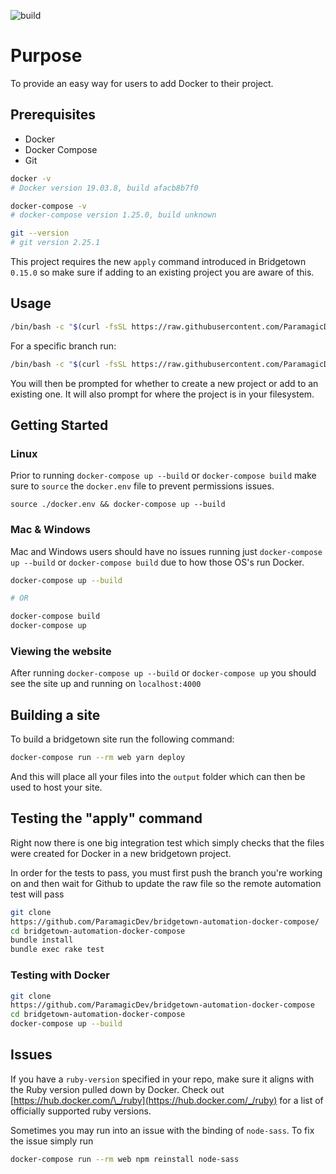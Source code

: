 ![build](https://github.com/ParamagicDev/bridgetown-automation-docker-compose/workflows/test/badge.svg)

# Purpose

To provide an easy way for users to add Docker to their project.

## Prerequisites

- Docker
- Docker Compose
- Git

```bash
docker -v
# Docker version 19.03.8, build afacb8b7f0

docker-compose -v
# docker-compose version 1.25.0, build unknown

git --version
# git version 2.25.1
```

This project requires the new `apply` command introduced in Bridgetown
`0.15.0` so make sure if adding to an existing project you are aware of
this.

## Usage

```bash
/bin/bash -c "$(curl -fsSL https://raw.githubusercontent.com/ParamagicDev/bridgetown-automation-docker-compose/master/installer.sh)"
```

For a specific branch run:

```bash
/bin/bash -c "$(curl -fsSL https://raw.githubusercontent.com/ParamagicDev/bridgetown-automation-docker-compose/<branch>/installer.sh) <branch>"
```




You will then be prompted for whether to create a new project or add to
an existing one. It will also prompt for where the project is in your
filesystem.

## Getting Started

### Linux

Prior to running `docker-compose up --build` or `docker-compose build`
make sure to `source` the `docker.env` file to prevent permissions
issues.

`source ./docker.env && docker-compose up --build`

### Mac & Windows

Mac and Windows users should have no issues running just
`docker-compose up --build` or `docker-compose build` due to how those OS's run Docker.

```bash
docker-compose up --build

# OR

docker-compose build
docker-compose up
```

### Viewing the website

After running `docker-compose up --build` or `docker-compose up` you
should see the site up and running on `localhost:4000`

## Building a site

To build a bridgetown site run the following command:

```bash
docker-compose run --rm web yarn deploy
```

And this will place all your files into the `output` folder which can
then be used to host your site.

## Testing the "apply" command

Right now there is one big integration test which simply
checks that the files were created for Docker in a new bridgetown project.

In order for the tests to pass, you must first push the branch you're working on and then
wait for Github to update the raw file so the remote automation test will pass

```bash
git clone
https://github.com/ParamagicDev/bridgetown-automation-docker-compose/
cd bridgetown-automation-docker-compose
bundle install
bundle exec rake test
```

### Testing with Docker

```bash
git clone
https://github.com/ParamagicDev/bridgetown-automation-docker-compose
cd bridgetown-automation-docker-compose
docker-compose up --build
```

## Issues

If you have a `ruby-version` specified in your repo, make sure it aligns
with the Ruby version pulled down by Docker. Check out
[https://hub.docker.com/\_/ruby](https://hub.docker.com/_/ruby) for a
list of officially supported ruby versions.

Sometimes you may run into an issue with the binding of `node-sass`. To
fix the issue simply run

```bash
docker-compose run --rm web npm reinstall node-sass
```
